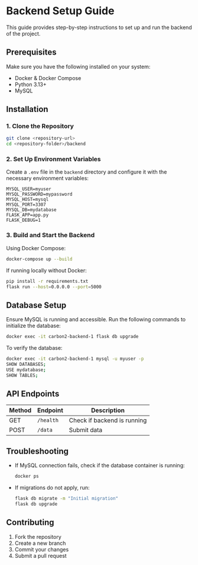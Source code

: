 # Backend Setup Guide

This guide provides step-by-step instructions to set up and run the backend of the project.

## Prerequisites
Make sure you have the following installed on your system:
- Docker & Docker Compose
- Python 3.13+
- MySQL

## Installation

### 1. Clone the Repository
```bash
git clone <repository-url>
cd <repository-folder>/backend
```

### 2. Set Up Environment Variables
Create a `.env` file in the `backend` directory and configure it with the necessary environment variables:
```env
MYSQL_USER=myuser
MYSQL_PASSWORD=mypassword
MYSQL_HOST=mysql
MYSQL_PORT=3307
MYSQL_DB=mydatabase
FLASK_APP=app.py
FLASK_DEBUG=1
```

### 3. Build and Start the Backend
Using Docker Compose:
```bash
docker-compose up --build
```

If running locally without Docker:
```bash
pip install -r requirements.txt
flask run --host=0.0.0.0 --port=5000
```

## Database Setup
Ensure MySQL is running and accessible. Run the following commands to initialize the database:
```bash
docker exec -it carbon2-backend-1 flask db upgrade
```
To verify the database:
```bash
docker exec -it carbon2-backend-1 mysql -u myuser -p
SHOW DATABASES;
USE mydatabase;
SHOW TABLES;
```

## API Endpoints
| Method | Endpoint         | Description            |
|--------|-----------------|------------------------|
| GET    | `/health`       | Check if backend is running |
| POST   | `/data`         | Submit data           |

## Troubleshooting
- If MySQL connection fails, check if the database container is running:
  ```bash
  docker ps
  ```
- If migrations do not apply, run:
  ```bash
  flask db migrate -m "Initial migration"
  flask db upgrade
  ```

## Contributing
1. Fork the repository
2. Create a new branch
3. Commit your changes
4. Submit a pull request
